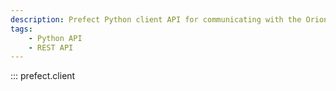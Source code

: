 ```yaml
---
description: Prefect Python client API for communicating with the Orion REST API.
tags:
    - Python API
    - REST API
---
```


::: prefect.client